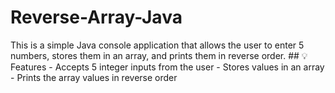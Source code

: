 # Reverse-Array-Java
This is a simple Java console application that allows the user to enter 5 numbers, stores them in an array, and prints them in reverse order.  ## 💡 Features - Accepts 5 integer inputs from the user - Stores values in an array - Prints the array values in reverse order

